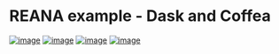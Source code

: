 # REANA example - Dask and Coffea

[![image](https://github.com/reanahub/reana-demo-dask-coffea/workflows/CI/badge.svg)](https://github.com/reanahub/reana-demo-dask-coffea/actions)
[![image](https://img.shields.io/badge/discourse-forum-blue.svg)](https://forum.reana.io)
[![image](https://img.shields.io/github/license/reanahub/reana-demo-dask-coffea.svg)](https://github.com/reanahub/reana-demo-dask-coffea/blob/master/LICENSE)
[![image](https://www.reana.io/static/img/badges/launch-on-reana-at-cern.svg)](https://reana.cern.ch/launch?url=https%3A%2F%2Fgithub.com%2Freanahub%2Freana-demo-dask-coffea&specification=reana.yaml&name=reana-demo-dask-coffea)
